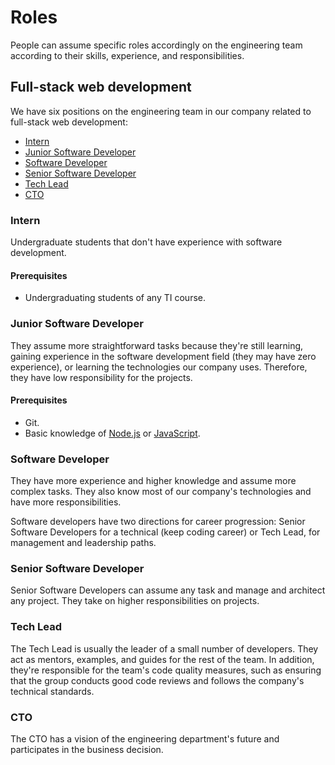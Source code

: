 # Roles

People can assume specific roles accordingly on the engineering team according to their skills, experience, and responsibilities.

## Full-stack web development

We have six positions on the engineering team in our company related to full-stack web development:

- [Intern](#intern)
- [Junior Software Developer](#junior-software-developer)
- [Software Developer](#software-developer)
- [Senior Software Developer](#senior-software-developer)
- [Tech Lead](#tech-lead)
- [CTO](#cto)


### Intern

Undergraduate students that don't have experience with software development.

#### Prerequisites

- Undergraduating students of any TI course.


### Junior Software Developer

They assume more straightforward tasks because they're still learning, gaining experience in the software development field (they may have zero experience), or learning the technologies our company uses. Therefore, they have low responsibility for the projects.

#### Prerequisites

- Git.
- Basic knowledge of [Node.js](https://nodejs.org/en/) or [JavaScript](https://www.javascript.com/).

### Software Developer

They have more experience and higher knowledge and assume more complex tasks. They also know most of our company's technologies and have more responsibilities.

Software developers have two directions for career progression: Senior Software Developers for a technical (keep coding career) or Tech Lead, for management and leadership paths.

### Senior Software Developer

Senior Software Developers can assume any task and manage and architect any project. They take on higher responsibilities on projects.

### Tech Lead

The Tech Lead is usually the leader of a small number of developers. They act as mentors, examples, and guides for the rest of the team. In addition, they're responsible for the team's code quality measures, such as ensuring that the group conducts good code reviews and follows the company's technical standards.


### CTO

The CTO has a vision of the engineering department's future and participates in the business decision.